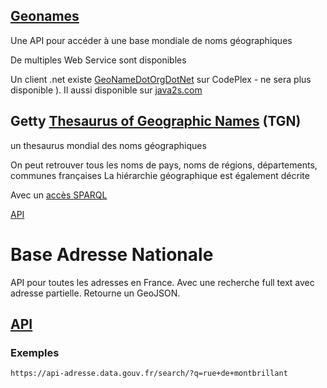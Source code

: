 
## [Geonames](https://www.geonames.org/)

Une API pour accéder à une base mondiale de noms géographiques

De multiples Web Service sont disponibles

Un client .net existe [GeoNameDotOrgDotNet](https://archive.codeplex.com/?p=geonamesdotorgdotnet) sur CodePlex - ne sera plus disponible ). Il aussi disponible sur [java2s.com](http://www.java2s.com/Open-Source/CSharp_Free_Code/XML/Download_GeonamesDotOrgDotNet.htm.)

## Getty [Thesaurus of Geographic Names](http://www.getty.edu/research/tools/vocabularies/tgn/) (TGN)

un thesaurus mondial des noms géographiques

On peut retrouver tous les noms de pays, noms de régions, départements, communes françaises
La hiérarchie géographique est également décrite

Avec un [accès SPARQL](http://vocab.getty.edu/)

[API](http://www.getty.edu/research/tools/vocabularies/vocab_web_services.pdf)


# Base Adresse Nationale

API pour toutes les adresses en France. Avec une recherche full text avec adresse partielle.
Retourne un GeoJSON.

## [API](https://geo.api.gouv.fr/adresse)

### Exemples
`https://api-adresse.data.gouv.fr/search/?q=rue+de+montbrillant`
